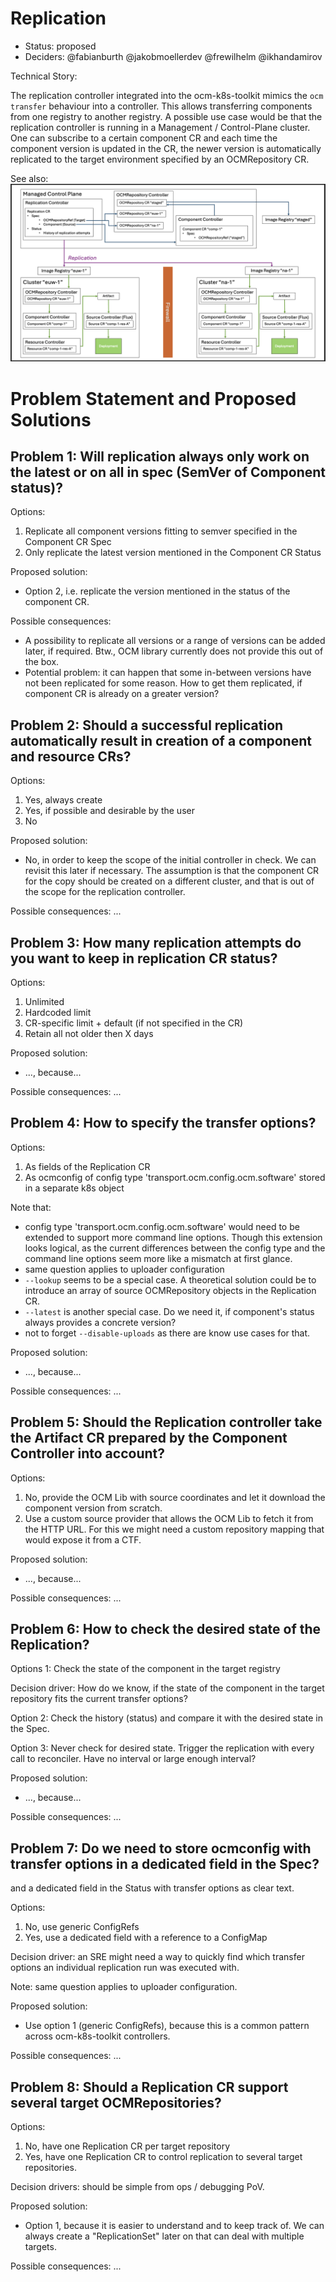 # Replication

* Status: proposed
* Deciders: @fabianburth @jakobmoellerdev @frewilhelm @ikhandamirov 

Technical Story: 

The replication controller integrated into the ocm-k8s-toolkit mimics the `ocm transfer` behaviour into a controller. This allows transferring components from one registry to another  registry. A possible use case would be that the replication controller is running in a Management / Control-Plane cluster. One can subscribe to a certain component CR and each time the component version is updated in the CR, the newer version is automatically replicated to the target environment specified by an OCMRepository CR.

See also: ![use case](replication.png)

# Problem Statement and Proposed Solutions

## Problem 1: Will replication always only work on the latest or on all in spec (SemVer of Component status)?

Options:
1. Replicate all component versions fitting to semver specified in the Component CR Spec
2. Only replicate the latest version mentioned in the Component CR Status

Proposed solution:
* Option 2, i.e. replicate the version mentioned in the status of the component CR. 

Possible consequences:
* A possibility to replicate all versions or a range of versions can be added later, if required. Btw., OCM library currently does not provide this out of the box.
* Potential problem: it can happen that some in-between versions have not been replicated for some reason. How to get them replicated, if component CR is already on a greater version?

## Problem 2: Should a successful replication automatically result in creation of a component and resource CRs?

Options:
1. Yes, always create
2. Yes, if possible and desirable by the user
3. No

Proposed solution:
* No, in order to keep the scope of the initial controller in check. We can revisit this later if necessary. The assumption is that the component CR for the copy should be created on a different cluster, and that is out of the scope for the replication controller.

Possible consequences: ...

## Problem 3: How many replication attempts do you want to keep in replication CR status?

Options:
1. Unlimited
2. Hardcoded limit
3. CR-specific limit + default (if not specified in the CR)
4. Retain all not older then X days

Proposed solution:
* ..., because... 

Possible consequences: ...

## Problem 4: How to specify the transfer options?

Options:
1. As fields of the Replication CR
2. As ocmconfig of config type 'transport.ocm.config.ocm.software' stored in a separate k8s object

Note that:
* config type 'transport.ocm.config.ocm.software' would need to be extended to support more command line options. Though this extension looks logical, as the current differences between the config type and the command line options seem more like a mismatch at first glance.
* same question applies to uploader configuration
* `--lookup` seems to be a special case. A theoretical solution could be to introduce an array of source OCMRepository objects in the Replication CR.
* `--latest` is another special case. Do we need it, if component's status always provides a concrete version?
* not to forget `--disable-uploads` as there are know use cases for that.

Proposed solution:
* ..., because... 

Possible consequences: ...

## Problem 5: Should the Replication controller take the Artifact CR prepared by the Component Controller into account?

Options:
1. No, provide the OCM Lib with source coordinates and let it download the component version from scratch.
2. Use a custom source provider that allows the OCM Lib to fetch it from the HTTP URL. For this we might need a custom repository mapping that would expose it from a CTF.

Proposed solution:
* ..., because... 

Possible consequences: ...

## Problem 6: How to check the desired state of the Replication?

Options 1: Check the state of the component in the target registry

Decision driver: How do we know, if the state of the component in the target repository fits the current transfer options?

Option 2: Check the history (status) and compare it with the desired state in the Spec.

Option 3: Never check for desired state. Trigger the replication with every call to reconciler. Have no interval or large enough interval?

Proposed solution:
* ..., because... 

Possible consequences: ...

## Problem 7: Do we need to store ocmconfig with transfer options in a dedicated field in the Spec?

and a dedicated field in the Status with transfer options as clear text.

Options:
1. No, use generic ConfigRefs
2. Yes, use a dedicated field with a reference to a ConfigMap

Decision driver: an SRE might need a way to quickly find which transfer options an individual replication run was executed with.

Note: same question applies to uploader configuration.

Proposed solution:
* Use option 1 (generic ConfigRefs), because this is a common pattern across ocm-k8s-toolkit controllers.

Possible consequences: ...

## Problem 8: Should a Replication CR support several target OCMRepositories?

Options:
1. No, have one Replication CR per target repository
2. Yes, have one Replication CR to control replication to several target repositories.

Decision drivers: should be simple from ops / debugging PoV.

Proposed solution:
* Option 1, because it is easier to understand and to keep track of. We can always create a "ReplicationSet" later on that can deal with multiple targets. 

Possible consequences: ...
